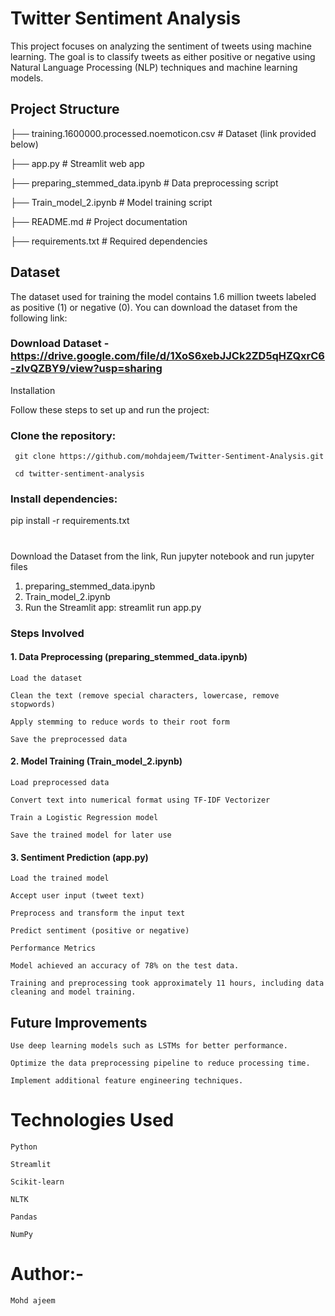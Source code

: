 # Twitter Sentiment Analysis

This project focuses on analyzing the sentiment of tweets using machine learning. The goal is to classify tweets as either positive or negative using Natural Language Processing (NLP) techniques and machine learning models.

## Project Structure

├── training.1600000.processed.noemoticon.csv  # Dataset (link provided below)

├── app.py                                     # Streamlit web app

├── preparing_stemmed_data.ipynb               # Data preprocessing script

├── Train_model_2.ipynb                        # Model training script

├── README.md                                  # Project documentation

├── requirements.txt                           # Required dependencies


## Dataset

The dataset used for training the model contains 1.6 million tweets labeled as positive (1) or negative (0). You can download the dataset from the following link:

### Download Dataset - https://drive.google.com/file/d/1XoS6xebJJCk2ZD5qHZQxrC6-zlvQZBY9/view?usp=sharing

Installation

Follow these steps to set up and run the project:

### Clone the repository:

     git clone https://github.com/mohdajeem/Twitter-Sentiment-Analysis.git 
     
     cd twitter-sentiment-analysis

### Install dependencies:

pip install -r requirements.txt

# 
Download the Dataset from the link,
Run jupyter notebook and run jupyter files
1. preparing_stemmed_data.ipynb
2. Train_model_2.ipynb
3. Run the Streamlit app:
     streamlit run app.py

### Steps Involved

#### 1. Data Preprocessing (preparing_stemmed_data.ipynb)

    Load the dataset
    
    Clean the text (remove special characters, lowercase, remove stopwords)
    
    Apply stemming to reduce words to their root form
    
    Save the preprocessed data

#### 2. Model Training (Train_model_2.ipynb)

    Load preprocessed data
    
    Convert text into numerical format using TF-IDF Vectorizer
    
    Train a Logistic Regression model
    
    Save the trained model for later use

#### 3. Sentiment Prediction (app.py)

    Load the trained model
    
    Accept user input (tweet text)
    
    Preprocess and transform the input text
    
    Predict sentiment (positive or negative)
    
    Performance Metrics
    
    Model achieved an accuracy of 78% on the test data.
    
    Training and preprocessing took approximately 11 hours, including data cleaning and model training.

## Future Improvements

    Use deep learning models such as LSTMs for better performance.
    
    Optimize the data preprocessing pipeline to reduce processing time.
    
    Implement additional feature engineering techniques.

# Technologies Used

    Python
    
    Streamlit
    
    Scikit-learn
    
    NLTK
    
    Pandas
    
    NumPy

# Author:- 
    Mohd ajeem
